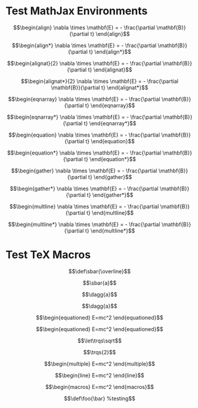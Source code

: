 <script type="text/x-mathjax-config">
	MathJax.Hub.Config({
	    TeX: {
	        equationNumbers: {
	            autoNumber: "AMS"
	        },
	        extensions: ["AMScd.js"]
	    }
	});
	MathJax.Hub.Config({
	  tex2jax: {
	    inlineMath: [['$','$'], ['\\(','\\)']],
	    processEscapes: true
	  }
	});
</script>
<script type="text/javascript" src="https://cdn.mathjax.org/mathjax/latest/MathJax.js?config=TeX-AMS_CHTML-full"></script>

# Test MathJax Environments #

$$\begin{align}
\nabla \times \mathbf{E} = - \frac{\partial \mathbf{B}}{\partial t}
\end{align}$$

$$\begin{align*}
\nabla \times \mathbf{E} = - \frac{\partial \mathbf{B}}{\partial t}
\end{align*}$$

$$\begin{alignat}{2}
\nabla \times \mathbf{E} = - \frac{\partial \mathbf{B}}{\partial t}
\end{alignat}$$

$$\begin{alignat*}{2}
\nabla \times \mathbf{E} = - \frac{\partial \mathbf{B}}{\partial t}
\end{alignat*}$$

$$\begin{eqnarray}
\nabla \times \mathbf{E} = - \frac{\partial \mathbf{B}}{\partial t}
\end{eqnarray}$$

$$\begin{eqnarray*}
\nabla \times \mathbf{E} = - \frac{\partial \mathbf{B}}{\partial t}
\end{eqnarray*}$$

$$\begin{equation}
\nabla \times \mathbf{E} = - \frac{\partial \mathbf{B}}{\partial t}
\end{equation}$$

$$\begin{equation*}
\nabla \times \mathbf{E} = - \frac{\partial \mathbf{B}}{\partial t}
\end{equation*}$$

$$\begin{gather}
\nabla \times \mathbf{E} = - \frac{\partial \mathbf{B}}{\partial t}
\end{gather}$$

$$\begin{gather*}
\nabla \times \mathbf{E} = - \frac{\partial \mathbf{B}}{\partial t}
\end{gather*}$$

$$\begin{multline}
\nabla \times \mathbf{E} = - \frac{\partial \mathbf{B}}{\partial t}
\end{multline}$$

$$\begin{multline*}
\nabla \times \mathbf{E} = - \frac{\partial \mathbf{B}}{\partial t}
\end{multline*}$$

# Test TeX Macros

$$\def\sbar{\overline}$$

$$\sbar{a}$$

$$\newcommand{\dagg}[1]{#1^\dagger}$$

$$\dagg{a}$$

$$\renewcommand{\dagg}[1]{{}^\dagger#1}$$

$$\dagg{a}$$

$$\newenvironment{equationed}{:}{;}$$

$$\begin{equationed}
E=mc^2
\end{equationed}$$

$$\renewenvironment{equationed}{;}{:}$$

$$\begin{equationed}
E=mc^2
\end{equationed}$$

$$\let\trqs\sqrt$$

$$\trqs{2}$$

$$\newenvironment{multiple}{:}{;}
\newenvironment{line}{:}{;}
\newenvironment{macros}{:}{;}$$

$$\begin{multiple}
E=mc^2
\end{multiple}$$

$$\begin{line}
E=mc^2
\end{line}$$

$$\begin{macros}
E=mc^2
\end{macros}$$

$$\renewenvironment{multiple}{:}{;}
\renewenvironment{line}{:}{;}
\renewenvironment{macros}{:}{;}$$

$$\def\foo{\bar}
%testing$$